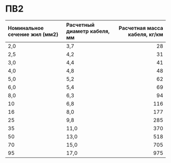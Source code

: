 # ПВ2

|  Номинальное сечение жил (мм2)   | Расчетный диаметр кабеля, мм   |   Расчетная масса кабеля, кг/км |
|:---------------------------------|:-------------------------------|--------------------------------:|
| 2,0                              | 3,7                            |                              28 |
| 2,5                              | 4,2                            |                              31 |
| 3,0                              | 4,4                            |                              41 |
| 4,0                              | 4,8                            |                              48 |
| 5,0                              | 5,2                            |                              62 |
| 6,0                              | 5,4                            |                              69 |
| 8,0                              | 6,3                            |                              94 |
| 10                               | 6,8                            |                             116 |
| 16                               | 8,0                            |                             177 |
| 25                               | 9,8                            |                             285 |
| 35                               | 11,0                           |                             370 |
| 50                               | 13,0                           |                             518 |
| 70                               | 15,0                           |                             705 |
| 95                               | 17,0                           |                             975 |